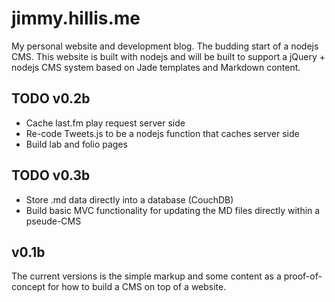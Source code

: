 # jimmy.hillis.me

My personal website and development blog. The budding start of a nodejs CMS.
This website is built with nodejs and will be built to support a jQuery + nodejs CMS system based on Jade templates and Markdown content.

## TODO v0.2b
- Cache last.fm play request server side
- Re-code Tweets.js to be a nodejs function that caches server side
- Build lab and folio pages

## TODO v0.3b
- Store .md data directly into a database (CouchDB)
- Build basic MVC functionality for updating the MD files directly within a pseude-CMS

## v0.1b
The current versions is the simple markup and some content as a proof-of-concept for how to build a CMS on top of a website.